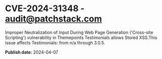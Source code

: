 # CVE-2024-31348 - audit@patchstack.com

Improper Neutralization of Input During Web Page Generation ('Cross-site Scripting') vulnerability in Themepoints Testimonials allows Stored XSS.This issue affects Testimonials: from n/a through 3.0.5.



**Publish date:** 2024-04-07
